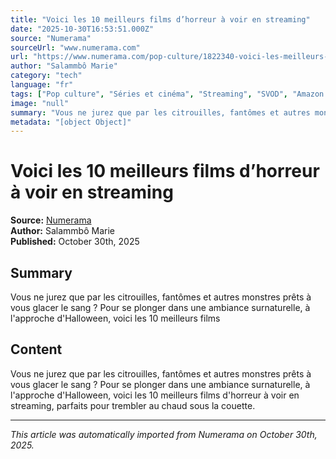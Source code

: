 ```yaml
---
title: "Voici les 10 meilleurs films d’horreur à voir en streaming"
date: "2025-10-30T16:53:51.000Z"
source: "Numerama"
sourceUrl: "www.numerama.com"
url: "https://www.numerama.com/pop-culture/1822340-voici-les-meilleurs-films-dhorreur-a-voir-en-streaming.html"
author: "Salammbô Marie"
category: "tech"
language: "fr"
tags: ["Pop culture", "Séries et cinéma", "Streaming", "SVOD", "Amazon Prime Video", "American Nightmare", "Ça (film de 2017)", "Canal Plus", "Conjuring", "Disney Plus", "Guides SVOD", "HBO Max", "horreur", "Invisible Man", "Jennifer's Body", "La Plateforme", "Le Menu (film)", "Le Village", "Netflix", "Numerama Plus", "Paramount Plus", "Sans un bruit", "Vie du streaming", "tech", "français"]
image: "null"
summary: "Vous ne jurez que par les citrouilles, fantômes et autres monstres prêts à vous glacer le sang ? Pour se plonger dans une ambiance surnaturelle, à l'approche d'Halloween, voici les 10 meilleurs films "
metadata: "[object Object]"
---
```


# Voici les 10 meilleurs films d’horreur à voir en streaming

**Source:** [Numerama](https://www.numerama.com/pop-culture/1822340-voici-les-meilleurs-films-dhorreur-a-voir-en-streaming.html)  
**Author:** Salammbô Marie  
**Published:** October 30th, 2025  

## Summary

Vous ne jurez que par les citrouilles, fantômes et autres monstres prêts à vous glacer le sang ? Pour se plonger dans une ambiance surnaturelle, à l'approche d'Halloween, voici les 10 meilleurs films 

## Content

Vous ne jurez que par les citrouilles, fantômes et autres monstres prêts à vous glacer le sang ? Pour se plonger dans une ambiance surnaturelle, à l'approche d'Halloween, voici les 10 meilleurs films d'horreur à voir en streaming, parfaits pour trembler au chaud sous la couette.

---

*This article was automatically imported from Numerama on October 30th, 2025.*
